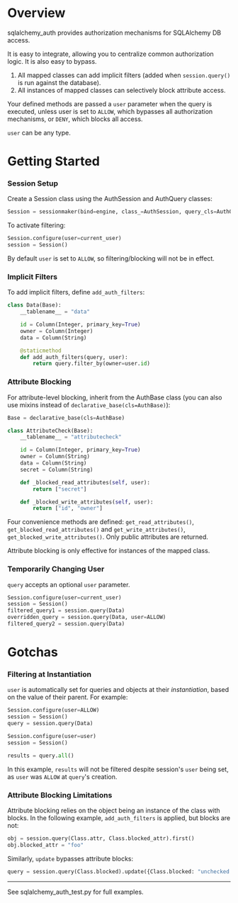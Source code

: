 # Overview

sqlalchemy_auth provides authorization mechanisms for SQLAlchemy DB access.

It is easy to integrate, allowing you
to centralize common authorization logic. It is also easy to bypass.

1. All mapped classes can add implicit filters (added when `session.query()`
 is run against the database).
2. All instances of mapped classes can selectively block attribute access.

Your defined methods are passed a `user` parameter when the query is
executed, unless user is set to `ALLOW`, which bypasses all authorization mechanisms,
or `DENY`, which blocks all access.

`user` can be any type.

# Getting Started

### Session Setup

Create a Session class using the AuthSession and AuthQuery classes:

```python
Session = sessionmaker(bind=engine, class_=AuthSession, query_cls=AuthQuery)
```

To activate filtering:

```python
Session.configure(user=current_user)
session = Session()
```

By default `user` is set to `ALLOW`, so filtering/blocking will not be in effect.

### Implicit Filters

To add implicit filters, define `add_auth_filters`:

```python
class Data(Base):
    __tablename__ = "data"

    id = Column(Integer, primary_key=True)
    owner = Column(Integer)
    data = Column(String)

    @staticmethod
    def add_auth_filters(query, user):
        return query.filter_by(owner=user.id)
```

### Attribute Blocking

For attribute-level blocking, inherit from the AuthBase class (you can also use
mixins instead of `declarative_base(cls=AuthBase)`):

```python
Base = declarative_base(cls=AuthBase)

class AttributeCheck(Base):
    __tablename__ = "attributecheck"

    id = Column(Integer, primary_key=True)
    owner = Column(String)
    data = Column(String)
    secret = Column(String)

    def _blocked_read_attributes(self, user):
        return ["secret"]

    def _blocked_write_attributes(self, user):
        return ["id", "owner"]
```

Four convenience methods are defined:
`get_read_attributes()`, `get_blocked_read_attributes()` and
`get_write_attributes()`, `get_blocked_write_attributes()`. Only public
attributes are returned.

Attribute blocking is only effective for instances of the mapped class.

### Temporarily Changing User

`query` accepts an optional `user` parameter.

```python
Session.configure(user=current_user)
session = Session()
filtered_query1 = session.query(Data)
overridden_query = session.query(Data, user=ALLOW)
filtered_query2 = session.query(Data)
```

# Gotchas

### Filtering at Instantiation

`user` is automatically set for queries and objects at their _instantiation_,
based on the value of their parent. For example:

```python
Session.configure(user=ALLOW)
session = Session()
query = session.query(Data)

Session.configure(user=user)
session = Session()

results = query.all()
```

In this example, `results` will not be filtered despite session's `user` being
set, as `user` was `ALLOW` at `query`'s creation.

### Attribute Blocking Limitations

Attribute blocking relies on the object being an instance of the class with blocks.
In the following example, `add_auth_filters` is applied, but blocks are not:

```python
obj = session.query(Class.attr, Class.blocked_attr).first()
obj.blocked_attr = "foo"
```

Similarly, `update` bypasses attribute blocks:

```python
query = session.query(Class.blocked).update({Class.blocked: "unchecked overwrite"})
```

--------------------------

See sqlalchemy_auth_test.py for full examples.

